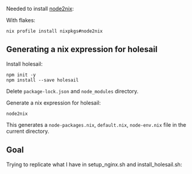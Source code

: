 Needed to install [node2nix](https://github.com/svanderburg/node2nix):

With flakes:

```
nix profile install nixpkgs#node2nix
```

## Generating a nix expression for holesail

Install holesail:

```
npm init -y
npm install --save holesail
```

Delete `package-lock.json` and `node_modules` directory.

Generate a nix expression for holesail:

```
node2nix
```

This generates a `node-packages.nix`, `default.nix`, `node-env.nix` file in the current directory.

## Goal

Trying to replicate what I have in setup_nginx.sh and install_holesail.sh:
